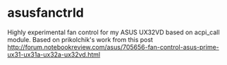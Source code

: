 asusfanctrld
============

Highly experimental fan control for my ASUS UX32VD based on acpi_call module. Based on prikolchik's work from this post http://forum.notebookreview.com/asus/705656-fan-control-asus-prime-ux31-ux31a-ux32a-ux32vd.html 
